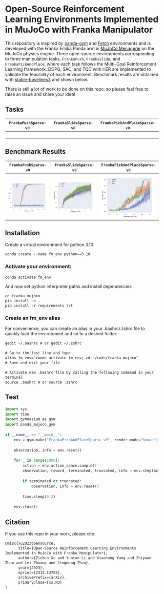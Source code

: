 # Open-Source Reinforcement Learning Environments Implemented in MuJoCo with Franka Manipulator

This repository is inspired by [panda-gym](https://github.com/qgallouedec/panda-gym.git) and [Fetch](https://robotics.farama.org/envs/fetch/) environments and is developed with the Franka Emika Panda arm in [MuJoCo Menagerie](https://github.com/google-deepmind/mujoco_menagerie) on the MuJoCo physics engine. Three open-source environments corresponding to three manipulation tasks, `FrankaPush`, `FrankaSlide`, and `FrankaPickAndPlace`, where each task follows the Multi-Goal Reinforcement Learning framework. DDPG, SAC, and TQC with HER are implemented to validate the feasibility of each environment. Benchmark results are obtained with [stable-baselines3](https://github.com/DLR-RM/stable-baselines3) and shown below.

There is still a lot of work to be done on this repo, so please feel free to raise an issue and share your idea!

## Tasks
<div align="center">

`FrankaPushSparse-v0` | `FrankaSlideSparse-v0` | `FrankaPickAndPlaceSparse-v0`
|:------------------------:|:------------------------:|:------------------------:|
<img src="./docs/push.gif" alt="" width="200"/> | <img src="./docs/slide.gif" alt="" width="200"/> | <img src="./docs/pnp.gif" alt="" width="200"/>
</div>

## Benchmark Results

<div align="center">

`FrankaPushSparse-v0` | `FrankaSlideSparse-v0` | `FrankaPickAndPlaceSparse-v0`
|:------------------------:|:------------------------:|:------------------------:|
<img src="./docs/FrankaPushSparse-v1.jpg" alt="" width="230"/> | <img src="./docs/FrankaSlideSparse-v1.jpg" alt="" width="230"/> | <img src="./docs/FrankaPickSparse-v1.jpg" alt="" width="230"/>

</div>

## Installation
Create a virtual environment for python 3.10:
```
conda create --name fm_env python==3.10
```
### Activate your environment:
```
conda activate fm_env
```

And now set python interpreter paths and install dependencies
```
cd franka_mujoco
pip install -e .
pip install -r requirements.txt
```

### Create an fm_env alias
For convenience, you can create an alias in your .bashrc/.zshrc file to quickly load the environment and cd to a desired folder:
```
gedit ~/.bashrc # or gedit ~/.zshrc

# Go to the last line and type
alias fm_env="conda activate fm_env; cd ~/code/franka_mujoco"
# Save and exit your file

# Activate new .bashrc file by calling the following command in your terminal
source .bashrc # or source .zshrc
```

## Test

```python
import sys
import time
import gymnasium as gym
import panda_mujoco_gym

if __name__ == "__main__":
    env = gym.make("FrankaPickAndPlaceSparse-v0", render_mode="human")

    observation, info = env.reset()

    for _ in range(1000):
        action = env.action_space.sample()
        observation, reward, terminated, truncated, info = env.step(action)

        if terminated or truncated:
            observation, info = env.reset()

        time.sleep(0.2)

    env.close()

```

## Citation

If you use this repo in your work, please cite:

```
@misc{xu2023opensource,
      title={Open-Source Reinforcement Learning Environments Implemented in MuJoCo with Franka Manipulator}, 
      author={Zichun Xu and Yuntao Li and Xiaohang Yang and Zhiyuan Zhao and Lei Zhuang and Jingdong Zhao},
      year={2023},
      eprint={2312.13788},
      archivePrefix={arXiv},
      primaryClass={cs.RO}
}
```
